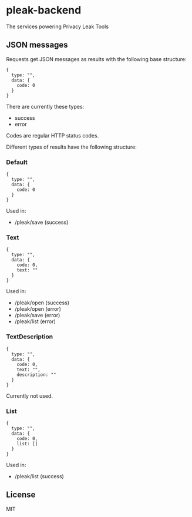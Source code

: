 # pleak-backend
The services powering Privacy Leak Tools

## JSON messages
Requests get JSON messages as results with the following base structure:
```
{
  type: "",
  data: {
    code: 0
  }
}
```
There are currently these types:
* success
* error

Codes are regular HTTP status codes.

Different types of results have the following structure:

### Default
```
{
  type: "",
  data: {
    code: 0
  }
}
```
Used in:
* /pleak/save (success)

### Text
```
{
  type: "",
  data: {
    code: 0,
    text: ""
  }
}
```
Used in:
* /pleak/open (success)
* /pleak/open (error)
* /pleak/save (error)
* /pleak/list (error)

### TextDescription
```
{
  type: "",
  data: {
    code: 0,
    text: "",
    description: ""
  }
}
```
Currently not used.

### List
```
{
  type: "",
  data: {
    code: 0,
    list: []
  }
}
```
Used in:
* /pleak/list (success)

## License

MIT
